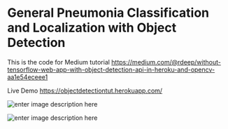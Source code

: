 # General Pneumonia Classification and Localization with Object Detection
This is the code for Medium tutorial 
https://medium.com/@rdeep/without-tensorflow-web-app-with-object-detection-api-in-heroku-and-opencv-aa1e54eceee1

Live Demo
https://objectdetectiontut.herokuapp.com/

![enter image description here](https://cdn-images-1.medium.com/max/800/1*efAXhtg1Xe4oDCkaG0e0Xg.png)

![enter image description here](https://cdn-images-1.medium.com/max/800/1*m5GTvwTouNu0DvG7Wa2CRA.jpeg)
